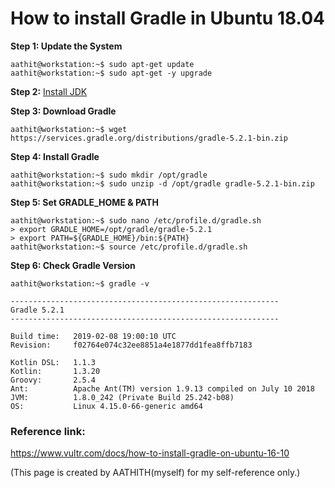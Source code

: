 # How to install Gradle in Ubuntu 18.04
**Step 1: Update the System**
```
aathit@workstation:~$ sudo apt-get update
aathit@workstation:~$ sudo apt-get -y upgrade
```
**Step 2:** [Install JDK](https://aathith.github.io/blog/java/)

**Step 3: Download Gradle**
```
aathit@workstation:~$ wget https://services.gradle.org/distributions/gradle-5.2.1-bin.zip
```
**Step 4: Install Gradle**

    aathit@workstation:~$ sudo mkdir /opt/gradle
    aathit@workstation:~$ sudo unzip -d /opt/gradle gradle-5.2.1-bin.zip
    
**Step 5: Set GRADLE_HOME & PATH**

    aathit@workstation:~$ sudo nano /etc/profile.d/gradle.sh
    > export GRADLE_HOME=/opt/gradle/gradle-5.2.1
    > export PATH=${GRADLE_HOME}/bin:${PATH}
    aathit@workstation:~$ source /etc/profile.d/gradle.sh

**Step 6: Check Gradle Version**

    aathit@workstation:~$ gradle -v
    
    ------------------------------------------------------------
    Gradle 5.2.1
    ------------------------------------------------------------
    
    Build time:   2019-02-08 19:00:10 UTC
    Revision:     f02764e074c32ee8851a4e1877dd1fea8ffb7183
    
    Kotlin DSL:   1.1.3
    Kotlin:       1.3.20
    Groovy:       2.5.4
    Ant:          Apache Ant(TM) version 1.9.13 compiled on July 10 2018
    JVM:          1.8.0_242 (Private Build 25.242-b08)
    OS:           Linux 4.15.0-66-generic amd64

### Reference link:
https://www.vultr.com/docs/how-to-install-gradle-on-ubuntu-16-10

(This page is created by AATHITH(myself) for my self-reference only.)

